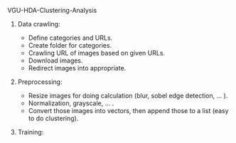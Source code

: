 VGU-HDA-Clustering-Analysis

1. Data crawling: 
    + Define categories and URLs. 
    + Create folder for categories.
    + Crawling URL of images based on given URLs.
    + Download images. 
    + Redirect images into appropriate.

2. Preprocessing:
    + Resize images for doing calculation (blur, sobel edge detection, ... ).
    + Normalization, grayscale, ... . 
    + Convert those images into vectors, then append those to a list (easy to do clustering). 

3. Training: 